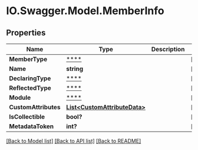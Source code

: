 # IO.Swagger.Model.MemberInfo
## Properties

Name | Type | Description | Notes
------------ | ------------- | ------------- | -------------
**MemberType** | [****](.md) |  | [optional] 
**Name** | **string** |  | [optional] 
**DeclaringType** | [****](.md) |  | [optional] 
**ReflectedType** | [****](.md) |  | [optional] 
**Module** | [****](.md) |  | [optional] 
**CustomAttributes** | [**List&lt;CustomAttributeData&gt;**](CustomAttributeData.md) |  | [optional] 
**IsCollectible** | **bool?** |  | [optional] 
**MetadataToken** | **int?** |  | [optional] 

[[Back to Model list]](../README.md#documentation-for-models) [[Back to API list]](../README.md#documentation-for-api-endpoints) [[Back to README]](../README.md)


